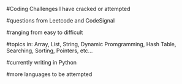 #Coding Challenges I have cracked or attempted

#questions from Leetcode and CodeSignal

#ranging from easy to difficult

#topics in: Array, List, String, Dynamic Promgramming, Hash Table, Searching, Sorting, Pointers, etc...

#currently writing in Python

#more languages to be attempted
